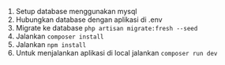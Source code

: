 1. Setup database menggunakan mysql
2. Hubungkan database dengan aplikasi di .env
3. Migrate ke database `php artisan migrate:fresh --seed`
4. Jalankan `composer install`
5. Jalankan `npm install`
6. Untuk menjalankan aplikasi di local jalankan `composer run dev`
